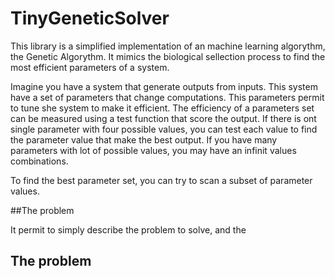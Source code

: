 # TinyGeneticSolver

This library is a simplified implementation of an machine learning algorythm, the Genetic Algorythm. It mimics the biological sellection process to find the most efficient parameters of a system.

Imagine you have a system that generate outputs from inputs. This system have a set of parameters that change computations. This parameters permit to tune she system to make it efficient. The efficiency of a parameters set can be measured using a test function that score the output. If there is ont single parameter with four possible values, you can test each value to find the parameter value that make the best output. If you have many parameters with lot of possible values, you may have an infinit values combinations.

To find the best parameter set, you can try to scan a subset of parameter values.

##The problem

It permit to simply describe the problem to solve, and the 

## The problem
